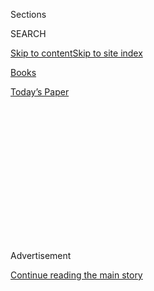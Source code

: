 <div id="app">

<div>

<div>

<div>

<div class="NYTAppHideMasthead css-1q2w90k e1suatyy0">

<div class="section css-ui9rw0 e1suatyy2">

<div class="css-eph4ug er09x8g0">

<div class="css-6n7j50">

</div>

<span class="css-1dv1kvn">Sections</span>

<div class="css-10488qs">

<span class="css-1dv1kvn">SEARCH</span>

</div>

[Skip to content](#site-content)[Skip to site
index](#site-index)

</div>

<div id="masthead-section-label" class="css-1wr3we4 eaxe0e00">

[Books](https://www.nytimes.com/section/books)

</div>

<div class="css-10698na e1huz5gh0">

</div>

</div>

<div id="masthead-bar-one" class="section hasLinks css-15hmgas e1csuq9d3">

<div class="css-uqyvli e1csuq9d0">

</div>

<div class="css-1uqjmks e1csuq9d1">

</div>

<div class="css-9e9ivx">

[](https://myaccount.nytimes.com/auth/login?response_type=cookie&client_id=vi)

</div>

<div class="css-1bvtpon e1csuq9d2">

[Today’s
Paper](https://www.nytimes.com/section/todayspaper)

</div>

</div>

</div>

</div>

<div data-aria-hidden="false">

<div id="site-content" data-role="main">

<div>

<div class="css-1aor85t" style="opacity:0.000000001;z-index:-1;visibility:hidden">

<div class="css-1hqnpie">

<div class="css-epjblv">

<span class="css-17xtcya">[Books](/section/books)</span><span class="css-x15j1o">|</span><span class="css-fwqvlz">In
Yiyun Li’s Latest, a Grieving Mother Desperately Clings to
Memory</span>

</div>

<div class="css-k008qs">

<div class="css-1iwv8en">

<span class="css-18z7m18"></span>

<div>

</div>

</div>

<span class="css-1n6z4y">https://nyti.ms/3hF52hu</span>

<div class="css-1705lsu">

<div class="css-4xjgmj">

<div class="css-4skfbu" data-role="toolbar" data-aria-label="Social Media Share buttons, Save button, and Comments Panel with current comment count" data-testid="share-tools">

  - 
  - 
  - 
  - 
    
    <div class="css-6n7j50">
    
    </div>

  - 

</div>

</div>

</div>

</div>

</div>

</div>

<div id="NYT_TOP_BANNER_REGION" class="css-13pd83m">

</div>

<div id="top-wrapper" class="css-1sy8kpn">

<div id="top-slug" class="css-l9onyx">

Advertisement

</div>

[Continue reading the main
story](#after-top)

<div class="ad top-wrapper" style="text-align:center;height:100%;display:block;min-height:250px">

<div id="top" class="place-ad" data-position="top" data-size-key="top">

</div>

</div>

<div id="after-top">

</div>

</div>

<div id="sponsor-wrapper" class="css-1hyfx7x">

<div id="sponsor-slug" class="css-19vbshk">

Supported by

</div>

[Continue reading the main
story](#after-sponsor)

<div id="sponsor" class="ad sponsor-wrapper" style="text-align:center;height:100%;display:block">

</div>

<div id="after-sponsor">

</div>

</div>

[Books of The Times](/column/books-of-the-times "Books of The Times")

<div class="css-1vkm6nb ehdk2mb0">

# In Yiyun Li’s Latest, a Grieving Mother Desperately Clings to Memory

</div>

<div class="css-xt80pu e12qa4dv0">

<div class="css-18e8msd">

<div class="css-vp77d3 epjyd6m0">

<div class="css-1baulvz">

By [<span class="css-1baulvz last-byline" itemprop="name">Parul
Sehgal</span>](https://www.nytimes.com/by/parul-sehgal)

</div>

</div>

  - July 28,
    2020

  - 
    
    <div class="css-4xjgmj">
    
    <div class="css-d8bdto" data-role="toolbar" data-aria-label="Social Media Share buttons, Save button, and Comments Panel with current comment count" data-testid="share-tools">
    
      - 
      - 
      - 
      - 
        
        <div class="css-6n7j50">
        
        </div>
    
      - 
    
    </div>
    
    </div>

</div>

</div>

<div class="css-79elbk" data-testid="photoviewer-wrapper">

<div class="css-z3e15g" data-testid="photoviewer-wrapper-hidden">

</div>

<div class="css-1a48zt4 ehw59r15" data-testid="photoviewer-children">

![<span class="css-cnj6d5 e1z0qqy90" itemprop="copyrightHolder"><span class="css-1ly73wi e1tej78p0">Credit...</span><span><span>.</span></span></span>](https://static01.nyt.com/images/2020/07/29/books/28BOOKLI1/28BOOKLI1-articleLarge.png?quality=75&auto=webp&disable=upscale)

</div>

</div>

<div class="css-170u9t6">

<div class="css-u7fh8e">

<div class="css-79elbk">

Buy Book<span data-aria-hidden="true">
    ▾</span>

  - [Amazon](https://www.amazon.com/gp/search?index=books&tag=NYTBSREV-20&field-keywords=Must+I+Go+Yiyun+Li)
  - [Apple
    Books](https://du-gae-books-dot-nyt-du-prd.appspot.com/buy?title=Must+I+Go&author=Yiyun+Li)
  - [Barnes and
    Noble](https://www.anrdoezrs.net/click-7990613-11819508?url=https%3A%2F%2Fwww.barnesandnoble.com%2Fw%2F%3Fean%3D9780399589126)
  - [Books-A-Million](https://www.anrdoezrs.net/click-7990613-35140?url=https%3A%2F%2Fwww.booksamillion.com%2Fp%2FMust%2BI%2BGo%2FYiyun%2BLi%2F9780399589126)
  - [Bookshop](https://bookshop.org/a/3546/9780399589126)
  - [Indiebound](https://www.indiebound.org/book/9780399589126?aff=NYT)

</div>

When you purchase an independently reviewed book through our site, we
earn an affiliate
commission.

</div>

</div>

<div class="section meteredContent css-1r7ky0e" name="articleBody" itemprop="articleBody">

<div class="css-1fanzo5 StoryBodyCompanionColumn">

<div class="css-53u6y8">

Yiyun Li’s new novel, “Must I Go,” was for many years a book
interrupted.

The award-winning author has been acclaimed for her haunting portrayals
of the Communist China of her youth. Her latest, set in America, follows
Lilia, a retiree who is annotating the posthumously published diaries of
a former lover. (He gets a lot wrong, as you might imagine.) But as Li
began delving into Lilia’s past — how, at 44, she lost a child to
suicide — she abruptly and inexplicably abandoned the project.

At the time, Li was 44 herself. Shortly after, in an appalling
coincidence, her own child — her 16-year-old son, Vincent — killed
himself, in 2017.

“Was I writing to prepare myself?” Li has wondered aloud in interviews.
At first, she did not return to “Must I Go.” She not only shelved the
novel but, in dramatic fashion, dismantled her own style. For her, the
pleasure in writing had always come from precision and revision —
unsurprising perhaps, for a mathematical prodigy who had once trained as
an immunologist. In the months following her son’s death, Li wrote
[“Where Reasons
End”](https://www.nytimes.com/2019/01/22/books/review-where-reasons-end-yiyun-li.html)
in one furious draft.

That novel is a series of ragged, recursive conversations between a
mother and the ghost of her dead son — shockingly autobiographical for a
writer so famously leery of self-disclosure. She could scarcely abide
the pronoun “I,” she wrote in her memoir, [“Dear Friend, From My Life I
Write to You in Your
Life,”](https://www.nytimes.com/2017/02/15/books/review/dear-friend-from-my-life-i-write-to-you-in-your-life-yiyun-li.html)
itself a masterpiece of reticence, with its oblique depictions of the
writer’s own history of suicide attempts and hospitalizations.

</div>

</div>

<div class="css-1fanzo5 StoryBodyCompanionColumn">

<div class="css-53u6y8">

No word, no notion in Li’s work or life seems as necessary or as prized
as privacy. It even governed her choice of language. She mastered and
adopted English in her 20s, drawn to the idea of working in a tongue she
could imagine was hers alone, untainted by personal history or the
Communist Party’s degradation of language. “What marks our era,” a
character in her first novel, “The Vagrants,” says, “is the moaning of
our bones crushed beneath the weight of empty words.”

Now, Li has finally published “Must I Go,” a book that was scarily
prescient. What does Lilia, that other grieving mother, tell us? “I
haven’t stopped arguing with Lucy for 37 years,” she writes of her dead
daughter. “Everything in my life is a part of that long
argument.”

<div class="css-79elbk" data-testid="photoviewer-wrapper">

<div class="css-z3e15g" data-testid="photoviewer-wrapper-hidden">

</div>

<div class="css-1a48zt4 ehw59r15" data-testid="photoviewer-children">

<div class="css-zgakxe erfvjey0">

<span class="css-1ly73wi e1tej78p0">Image</span>

<div class="css-zjzyr8">

<div data-testid="lazyimage-container" style="height:502.0222222222223px">

</div>

</div>

</div>

<span class="css-16f3y1r e13ogyst0" data-aria-hidden="true">Yiyun Li,
whose new novel is “Must I
Go.”</span><span class="css-cnj6d5 e1z0qqy90" itemprop="copyrightHolder"><span class="css-1ly73wi e1tej78p0">Credit...</span><span>Agence
Opale-Alamy</span></span>

</div>

</div>

There’s an echo of the epigraph from “Where Reasons End,” a line from
Elizabeth Bishop: “Argue argue argue with me.” The books bleed into each
other. Their titles could run together in a single despairing sentence,
a mission statement of sorts: *Where reasons end, must I go*. Where the
previous book is stripped down, a bundle of exposed nerves, “Must I Go”
is upholstered with the nested narratives, intricate back stories and
details of a historical novel. For all their differences, their concerns
are knotted together. They reach into realms that the author and
characters feel are unspeakable: What is this perplexing obligation to
endure? What are the limits and consolations of language? What is the
self that can survive the death of a beloved child? Do we still call
that existence life?

They are among the loneliest books I’ve ever read — if they are merely
books. At times they seem more like ruins; the chipped sentences and
broken structures let you see all the devastated, discarded certainties.

</div>

</div>

<div class="css-1fanzo5 StoryBodyCompanionColumn">

<div class="css-53u6y8">

“I am writing with my burnt hand about the nature of fire,” the novelist
Ingeborg Bachmann once wrote. With Li too, there is that feeling — her
books are documents of survival but they bear wounds as a body might.

“Must I Go” is less immediately autobiographical, although there are
little hints scattered throughout: The echoes of Li’s own name in
“Lilia,” to say nothing of the character’s unfortunate, heavy-handed
last name: “Imbody.” Her lover Roland’s middle name belongs to Li’s son.
They are small sparks of continuity and connection in an expansive plot
— or so it first seems.

Lilia has led a full life. She married three times and outlived all
three husbands. She bore five children, buried one (Lucy) and raised
Lucy’s child, Katherine, as her own. When we meet Lilia, she is readying
a version of Roland’s diaries to present to Katherine (Roland was Lucy’s
father), accompanied by a crippling amount of life advice. Much of the
action of the book is just this: Lilia repetitively, even compulsively
explaining to Katherine, and by extension the reader, her philosophy of
survival, a harsh and doughty stoicism.

Little happens, but I’ve always found the openness, the near
shapelessness of Li’s work to be part of its beauty. Her characters are
never coerced; they are patiently observed, they are allowed to live,
allowed to disappoint.

The core of “Must I Go” is the same as that of “Where Reasons End”:
Again, we see a mother desperately trying to prolong her conversation
with the dead, to keep her child close. The new book is bloated and
unwieldy, however; it lacks the blunt power of its predecessor, which
was stark and swift, flensed of artifice. There is a strange feeling of
watching Li retreating into a form and narrative structure she has
outgrown and outpaced.

There is an image that has always haunted me from Li’s early work. In
the short story “Kindness,” a young girl buys a small chick from the
market. It gets sick and dies. The girl cannot accept its death. She
goes to the kitchen, cracks open an egg and drains it. She tries to
squash the dead chick into the empty shell. *Begin again, begin again*,
I imagine her thinking. *Let’s start again*. So too in these narratives,
we feel these desperate resurrections, this attempt to return to the
beginning. *What did I miss with you?* *Where did I go wrong?* the
mothers wonder. It’s worth noting that the title of this new novel is
taken from Roland’s diaries; it’s the one question the mothers don’t
ask. They sermonize and theorize, lecture and filibuster. *Don’t go just
yet; let’s start again.* Lilia talks and talks — to Lucy, to Katherine.
And then, one day, as an old woman, she hears someone suddenly mention
her daughter’s name — “Lucy? Isn’t she dead?” She opens her mouth and no
words come.

</div>

</div>

</div>

<div>

</div>

<div>

</div>

<div>

</div>

<div>

<div id="bottom-wrapper" class="css-1ede5it">

<div id="bottom-slug" class="css-l9onyx">

Advertisement

</div>

[Continue reading the main
story](#after-bottom)

<div id="bottom" class="ad bottom-wrapper" style="text-align:center;height:100%;display:block;min-height:90px">

</div>

<div id="after-bottom">

</div>

</div>

</div>

</div>

</div>

## Site Index

<div>

</div>

## Site Information Navigation

  - [© <span>2020</span> <span>The New York Times
    Company</span>](https://help.nytimes.com/hc/en-us/articles/115014792127-Copyright-notice)

<!-- end list -->

  - [NYTCo](https://www.nytco.com/)
  - [Contact
    Us](https://help.nytimes.com/hc/en-us/articles/115015385887-Contact-Us)
  - [Work with us](https://www.nytco.com/careers/)
  - [Advertise](https://nytmediakit.com/)
  - [T Brand Studio](http://www.tbrandstudio.com/)
  - [Your Ad
    Choices](https://www.nytimes.com/privacy/cookie-policy#how-do-i-manage-trackers)
  - [Privacy](https://www.nytimes.com/privacy)
  - [Terms of
    Service](https://help.nytimes.com/hc/en-us/articles/115014893428-Terms-of-service)
  - [Terms of
    Sale](https://help.nytimes.com/hc/en-us/articles/115014893968-Terms-of-sale)
  - [Site
    Map](https://spiderbites.nytimes.com)
  - [Help](https://help.nytimes.com/hc/en-us)
  - [Subscriptions](https://www.nytimes.com/subscription?campaignId=37WXW)

</div>

</div>

</div>

</div>

